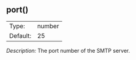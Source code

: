 ---
---
<!-- DISCLAIMER: This file is based on the syslog-ng Open Source Edition documentation https://github.com/balabit/syslog-ng-ose-guides/commit/2f4a52ee61d1ea9ad27cb4f3168b95408fddfdf2 and is used under the terms of The syslog-ng Open Source Edition Documentation License. The file has been modified by Axoflow. -->

## port()

|          |        |
| -------- | ------ |
| Type:    | number |
| Default: | 25     |

*Description:* The port number of the SMTP server.

